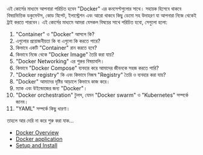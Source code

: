<p>এই কোর্সের মাধ্যমে আপনারা পরিচিত হবেন "Docker" এর কনসেপ্টগুলোর সাথে। সহায়ক হিসেবে থাকবে বিষয়ভিত্তিক ডকুমেন্টস, কোড স্নিপেট, ইলাস্ট্রেশন এবং আরো থাকবে কিছু ডেমো সহ উদাহরণ যা আপনারা নিজে থেকেই ট্রাই করতে পারবেন। এই কোর্সের মাধ্যমে আমরা যেসকল বিষয়ের সাথে পরিচিত হবো, সেগুলো হলো:</p>


1. "Container" ও "Docker" আসলে কি?
2. এগুলোর প্রয়োজনীয়তা কি বা এগুলো কি করতে পারে?
3. কিভাবে একটি "Container" রান করতে হবে?
4. কিভাবে নিজে থেকে "Docker Image" তৈরি করা যায়?
5. "Docker Networking" এর শুরুর বিষয়াবলি। 
6. কিভাবে "Docker Compose" ব্যবহার করে আমাদের জীবনকে সহজ করতে পারি?
7. "Docker registry" কি এবং কিভাবে নিজস্ব "Registry" তৈরি ও ব্যবহার করা যায়?
8. "Docker" আমাদের দৃষ্টির আড়ালে কিভাবে কাজ করে।
9. ম্যাক এবং উইন্ডোজের জন্য "Docker"।
10. "Docker orchestration" টুলস, যেমন "Docker swarm" ও "Kubernetes" সম্পর্কে জানব।
1. "YAML" সম্পর্কে কিছু ধারণা। 

তাহলে আর দেরি না করে শুরু করা যাক...

* [Docker Overview](/Docker-introduction/Docker_overview.md)
* [Docker application](/Docker-introduction/Docker_application.md)
* [Setup and Install](/Docker-introduction/Setup_and_installation.md)